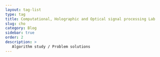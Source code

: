 ```yaml
---
layout: tag-list
type: tag
title: Computational, Holographic and Optical signal processing Lab
slug: cho
category: Blog
sidebar: true
order: 2
description: >
   Algorithm study / Problem solutions
---
```

